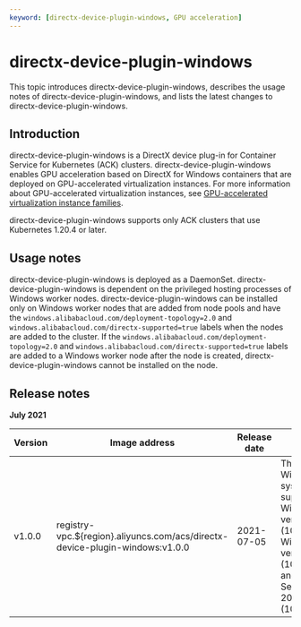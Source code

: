 ```yaml
---
keyword: [directx-device-plugin-windows, GPU acceleration]
---
```


# directx-device-plugin-windows

This topic introduces directx-device-plugin-windows, describes the usage notes of directx-device-plugin-windows, and lists the latest changes to directx-device-plugin-windows.

## Introduction

directx-device-plugin-windows is a DirectX device plug-in for Container Service for Kubernetes \(ACK\) clusters. directx-device-plugin-windows enables GPU acceleration based on DirectX for Windows containers that are deployed on GPU-accelerated virtualization instances. For more information about GPU-accelerated virtualization instances, see [GPU-accelerated virtualization instance families]().

directx-device-plugin-windows supports only ACK clusters that use Kubernetes 1.20.4 or later.

## Usage notes

directx-device-plugin-windows is deployed as a DaemonSet. directx-device-plugin-windows is dependent on the privileged hosting processes of Windows worker nodes. directx-device-plugin-windows can be installed only on Windows worker nodes that are added from node pools and have the `windows.alibabacloud.com/deployment-topology=2.0` and `windows.alibabacloud.com/directx-supported=true` labels when the nodes are added to the cluster. If the `windows.alibabacloud.com/deployment-topology=2.0` and `windows.alibabacloud.com/directx-supported=true` labels are added to a Windows worker node after the node is created, directx-device-plugin-windows cannot be installed on the node.

## Release notes

**July 2021**

|Version|Image address|Release date|Description|Impact|
|-------|-------------|------------|-----------|------|
|v1.0.0|registry-vpc.$\{region\}.aliyuncs.com/acs/directx-device-plugin-windows:v1.0.0|2021-07-05|The following Windows operating systems are supported: Windows Server version 1809 \(10.0.17763.1999\), Windows Server version 1909 \(10.0.18363.1556\), and Windows Server version 2004 \(10.0.19041.1052\).|No impact on workloads|

